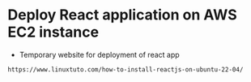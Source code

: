 # Deploy React application on AWS EC2 instance


- Temporary website for deployment of react app
```
https://www.linuxtuto.com/how-to-install-reactjs-on-ubuntu-22-04/
```

